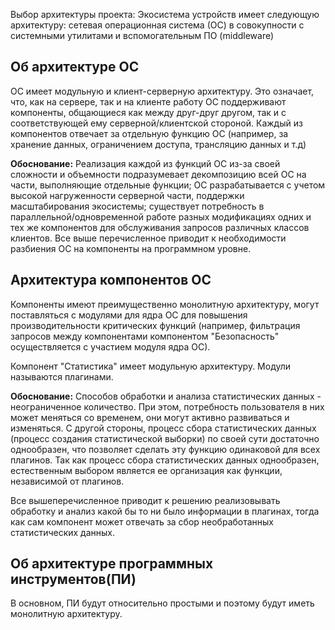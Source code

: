 Выбор архитектуры проекта:
Экосистема устройств имеет следующую архитектуру: сетевая операционная система (ОС) в совокупности с системными утилитами и вспомогательным ПО (middleware)

## Об архитектуре ОС
ОС имеет модульную и клиент-серверную архитектуру. Это означает, что, как на сервере, так и на клиенте работу ОС поддерживают компоненты, общающиеся как между друг-друг другом, так и с соответствующей ему серверной/клиентской стороной.
Каждый из компонентов отвечает за отдельную функцию ОС (например, за хранение данных, ограничением доступа, трансляцию данных и т.д)

**Обоснование:** 
Реализация каждой из функций ОС из-за своей сложности и объемности подразумевает декомпозицию всей ОС на части, выполняющие отдельные функции; ОС разрабатывается с учетом высокой нагруженности серверной части, поддержки масштабирования экосистемы; существует потребность в параллельной/одновременной работе разных модификациях одних и тех же компонентов для обслуживания запросов различных классов клиентов.
Все выше перечисленное приводит к необходимости разбиения ОС на компоненты на программном уровне.

## Архитектура компонентов ОС
Компоненты имеют преимущественно монолитную архитектуру, могут поставляться с модулями для ядра ОС для повышения производительности критических функций (например, фильтрация запросов между компонентами компонентом "Безопасность" осуществляется с участием модуля ядра ОС). 

Компонент "Статистика" имеет модульную архитектуру. Модули называются плагинами. 

**Обоснование:** 
Способов обработки и анализа статистических данных - неограниченное количество. При этом, потребность пользователя в них может меняться со временем, они могут активно развиваться и изменяться.
С другой стороны, процесс сбора статистических данных (процесс создания статистической выборки) по своей сути достаточно однообразен, что позволяет сделать эту функцию одинаковой для всех плагинов. Так как процесс сбора статистических данных однообразен, естественным выбором является ее организация как функции, независимой от плагинов.

Все вышеперечисленное приводит к решению реализовывать обработку и анализ какой бы то ни было информации в плагинах, тогда как сам компонент может отвечать за сбор необработанных статистических данных.  

## Об архитектуре программных инструментов(ПИ)
В основном, ПИ будут относительно простыми и поэтому будут иметь монолитную архитектуру.
